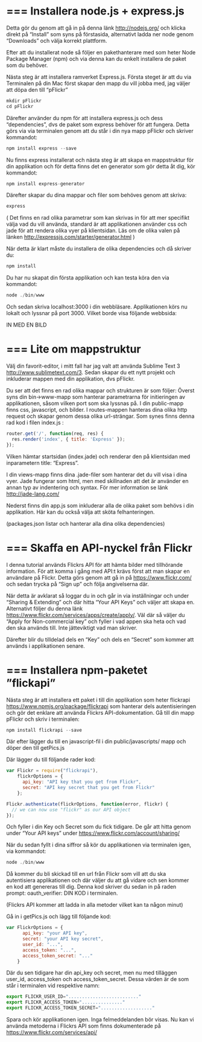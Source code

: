 ===
Installera node.js + express.js
===

Detta gör du genom att gå in på denna länk http://nodejs.org/ och klicka direkt på “Install” som syns på förstasida, alternativt ladda ner node genom “Downloads” och välja korrekt plattform. 

Efter att du installerat node så följer en pakethanterare med som heter Node Package Manager (npm) och via denna kan du enkelt installera de paket som du behöver. 

Nästa steg är att installera ramverket Express.js. Första steget är att du via Terminalen på din Mac först skapar den mapp du vill jobba med, jag väljer att döpa den till “pFlickr” 

```javascript
mkdir pFlickr
cd pFlickr
```

Därefter använder du npm för att installera express.js och dess “dependencies”, dvs de paket som express behöver för att fungera. Detta görs via via terminalen genom att du står i din nya mapp pFlickr och skriver kommandot:

```javascript
npm install express --save
```

Nu finns express installerat och nästa steg är att skapa en mappstruktur för din applikation och för detta finns det en generator som gör detta åt dig, kör kommandot:

```javascript
npm install express-generator
```

Därefter skapar du dina mappar och filer som behöves genom att skriva:

```javascript
express
```

( Det finns en rad olika parametrar som kan skrivas in för att mer specifikt välja vad du vill använda, standard är att applikationen använder css och jade för att rendera olika vyer på klientsidan. Läs om de olika valen på länken http://expressjs.com/starter/generator.html )

När detta är klart måste du installera de olika dependencies och då skriver du:

```javascript
npm install
```

Du har nu skapat din första applikation och kan testa köra den via kommandot:

```javascript
node ./bin/www
```

Och sedan skriva localhost:3000 i din webbläsare. Applikationen körs nu lokalt och lyssnar på port 3000.  Vilket borde visa följande webbsida:

IN MED EN BILD

===
Lite om mappstruktur
===

Välj din favorit-editor, i mitt fall har jag valt att använda Sublime Text 3 http://www.sublimetext.com/3. Sedan skapar du ett nytt projekt och inkluderar mappen med din applikation, dvs pFlickr. 

Du ser att det finns en rad olika mappar och strukturen är som följer: 
Överst syns din bin->www-mapp som hanterar parametrarna för initieringen av applikationen, såsom vilken port som ska lyssnas på. 
I din public-mapp finns css, javascript, och bilder.
I routes-mappen hanteras dina olika http request och skapar genom dessa olika url-strängar. Som synes finns denna rad kod i filen index.js :

```javascript
router.get('/', function(req, res) {
  res.render('index', { title: 'Express' });
});
```
Vilken hämtar startsidan (index.jade) och renderar den på klientsidan med inparametern title: “Express”.

I din views-mapp finns dina .jade-filer som hanterar det du vill visa i dina vyer. Jade fungerar som html, men med skillnaden att det är använder en annan typ av indentering och syntax. För mer information se länk http://jade-lang.com/ 

Nederst finns din app.js som inkluderar alla de olika paket som behövs i din applikation. Här kan du också välja att sköta felhanteringen. 

(packages.json listar och hanterar alla dina olika dependencies)

===
Skaffa en API-nyckel från Flickr
===

I denna tutorial används Flickrs API för att hämta bilder med tillhörande information. För att komma i gång med API:t krävs först att man skapar en användare på Flickr. Detta görs genom att gå in på https://www.flickr.com/ och sedan trycka på “Sign up” och följa angivelserna där.

När detta är avklarat så loggar du in och går in via inställningar och under “Sharing & Extending” och där hitta “Your API Keys” och väljer att skapa en. Alternativt följer du denna länk https://www.flickr.com/services/apps/create/apply/. Väl där så väljer du “Apply for Non-commercial key” och fyller i vad appen ska heta och vad den ska används till. Inte jätteviktigt vad man skriver. 

Därefter blir du tilldelad dels en “Key” och dels en “Secret” som kommer att används i applikationen senare.

===
Installera npm-paketet ”flickapi”
===

Nästa steg är att installera ett paket i till din applikation som heter flickrapi https://www.npmjs.org/package/flickrapi som hanterar dels autentisieringen och gör det enklare att använda Flickrs API-dokumentation. Gå till din mapp pFlickr och skriv i terminalen: 

```javascript
npm install flickrapi --save
```
Där efter lägger du till en javascript-fil i din public/javascripts/ mapp och döper den till getPics.js

Där lägger du till följande rader kod: 

```javascript
var Flickr = require("flickrapi"),
    flickrOptions = {
      api_key: "API key that you get from Flickr",
      secret: "API key secret that you get from Flickr"
    };

Flickr.authenticate(flickrOptions, function(error, flickr) {
  // we can now use "flickr" as our API object
});
```

Och fyller i din Key och Secret som du fick tidigare. De går att hitta genom under “Your API keys” under https://www.flickr.com/account/sharing/ 

När du sedan fyllt i dina siffror så kör du applikationen via terminalen igen, via kommandot:
```javascript
node ./bin/www
```
Då kommer du bli skickad till en url från Flickr som vill att du ska autentisiera applikationen och där väljer du att gå vidare och sen kommer en kod att genereras till dig. Denna kod skriver du sedan in på raden prompt: oauth_verifier: DIN KOD i terminalen.

(Flickrs API kommer att ladda in alla metoder vilket kan ta någon minut)

Gå in i getPics.js och lägg till följande kod:

```javascript
var FlickrOptions = {
      api_key: "your API key",
      secret: "your API key secret",
      user_id: "...",
      access_token: "...",
      access_token_secret: "..."
    }
```

Där du sen tidigare har din api_key och secret, men nu med tilläggen user_id, access_token och access_token_secret. Dessa värden är de som står i terminalen vid respektive namn:

```javascript
export FLICKR_USER_ID=".........................."
export FLICKR_ACCESS_TOKEN="..............."
export FLICKR_ACCESS_TOKEN_SECRET="..................."
```
Spara och kör applikationen igen. Inga felmeddelanden bör visas. Nu kan vi använda metoderna i Flickrs API som finns dokumenterade på https://www.flickr.com/services/api/


